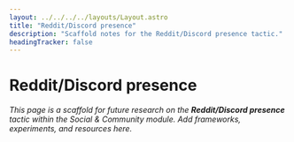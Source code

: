 ```yaml
---
layout: ../../../../layouts/Layout.astro
title: "Reddit/Discord presence"
description: "Scaffold notes for the Reddit/Discord presence tactic."
headingTracker: false
---
```

# Reddit/Discord presence

_This page is a scaffold for future research on the **Reddit/Discord presence** tactic within the Social & Community module. Add frameworks, experiments, and resources here._
